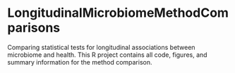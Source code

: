 # LongitudinalMicrobiomeMethodComparisons
Comparing statistical tests for longitudinal associations between microbiome and health. This R project contains all code, figures, and summary information for the method comparison.
